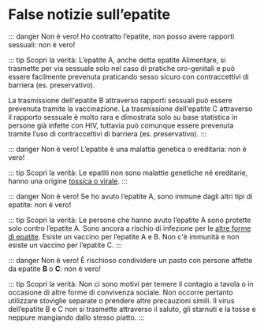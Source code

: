 # False notizie sull’epatite

::: danger Non è vero!
Ho contratto l’epatite, non posso avere rapporti sessuali: non è vero!

::: tip Scopri la verità:
L’epatite A, anche detta epatite Alimentare, si trasmette per via sessuale solo nel caso di pratiche oro-genitali e può essere facilmente prevenuta praticando sesso sicuro con contraccettivi di barriera (es. preservativo).

La trasmissione dell'epatite B attraverso rapporti sessuali può essere prevenuta tramite la vaccinazione. La trasmissione dell'epatite C attraverso il rapporto sessuale è molto rara e dimostrata solo su base statistica in persone già infette con HIV, tuttavia può comunque essere prevenuta tramite l’uso di contraccettivi di barriera (es. preservativo).
:::

::: danger Non è vero!
L’epatite è una malattia genetica o ereditaria: non è vero!

::: tip Scopri la verità:
Le epatiti non sono malattie genetiche né ereditarie, hanno una origine [tossica o virale](./Introduzione.html#l’epatite).
:::

::: danger Non è vero!
Se ho avuto l’epatite A, sono immune dagli altri tipi di epatite: non è vero!

::: tip Scopri la verità:
Le persone che hanno avuto l’epatite A sono protette solo contro l’epatite A. Sono ancora a rischio di infezione per le [altre forme di epatite](Epatiti.html#impatto). Esiste un vaccino per l’epatite A e B. Non c'è immunità e non esiste un vaccino per l’epatite C.
:::

::: danger Non è vero!
È rischioso condividere un pasto con persone affette da epatite **B** o **C**: non è vero!

::: tip Scopri la verità:
Non ci sono motivi per temere il contagio a tavola o in occasione di altre forme di convivenza sociale. Non occorre pertanto utilizzare stoviglie separate o prendere altre precauzioni simili. Il virus dell’epatite B e C non si trasmette attraverso il saluto, gli starnuti e la tosse e neppure mangiando dallo stesso piatto.
:::
